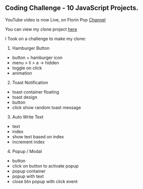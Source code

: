 ## Coding Challenge - 10 JavaScript Projects.

YouTube video is now Live, on Florin Pop [Channel](https://www.youtube.com/watch?v=8GPPJpiLqHk)

You can view my clone project [here](https://10-javascript-challenge.netlify.app/)

I Took on a challenge to make my clone:


1. Hamburger Button

-   button + hamburger icon
-   menu > li > a -> hidden
-   toggle on click
-   animation

2. Toast Notification

-   toast container floating
-   toast design
-   button
-   click show random toast message

3. Auto Write Text

-   text
-   index
-   show text based on index
-   increment index

4. Popup / Modal

-   button
-   click on button to activate popup
-   popup container
-   popup with text
-   close btn popup with click event

